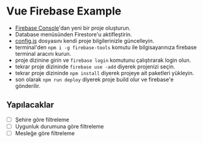 # Vue Firebase Example
- [Firebase Console](https://console.firebase.google.com/u/0/)'dan yeni bir proje oluşturun.
- Database menüsünden Firestore'u aktifleştirin.
- [config.js](https://github.com/ademilter/vue-firebase-example/blob/master/src/firebase/config.js) dosyasını kendi proje bilgilerinizle güncelleyin.
- terminal'den `npm i -g firebase-tools` komutu ile bilgisayarınıza firebase terminal aracını kurun.
- proje dizinine girin ve `firebase login` komutunu çalıştırarak login olun.
- tekrar proje dizininde `firebase use -add` diyerek projenizi seçin.
- tekrar proje dizininde `npm install` diyerek projeye ait paketleri yükleyin.
- son olarak `npm run deploy` diyerek proje build olur ve firebase'e gönderilir.

## Yapılacaklar
- [ ] Şehire göre filtreleme
- [ ] Uygunluk durumuna göre filtreleme
- [ ] Mesleğe göre filtreleme
